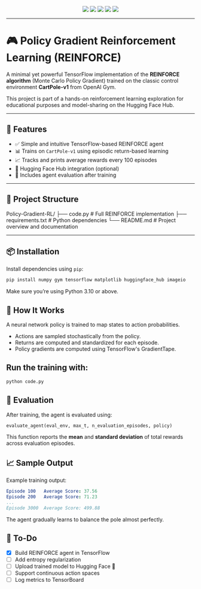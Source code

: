 <!-- Badges -->
<p align="center">
  <img src="https://img.shields.io/badge/Python-3.10+-3776AB?style=for-the-badge&logo=python&logoColor=white"/>
  <img src="https://img.shields.io/badge/TensorFlow-FF6F00?style=for-the-badge&logo=tensorflow&logoColor=white"/>
  <img src="https://img.shields.io/badge/OpenAI%20Gym-000000?style=for-the-badge&logo=openai&logoColor=white"/>
  <img src="https://img.shields.io/badge/Numpy-013243?style=for-the-badge&logo=numpy&logoColor=white"/>
  <img src="https://img.shields.io/badge/Reinforcement%20Learning-blue?style=for-the-badge"/>
</p>

---

# 🎮 Policy Gradient Reinforcement Learning (REINFORCE)

A minimal yet powerful TensorFlow implementation of the **REINFORCE algorithm** (Monte Carlo Policy Gradient) trained on the classic control environment **CartPole-v1** from OpenAI Gym.

This project is part of a hands-on reinforcement learning exploration for educational purposes and model-sharing on the Hugging Face Hub.

---

## 🚀 Features

- ✅ Simple and intuitive TensorFlow-based REINFORCE agent  
- 📊 Trains on `CartPole-v1` using episodic return-based learning  
- 📈 Tracks and prints average rewards every 100 episodes  
- 🤗 Hugging Face Hub integration (optional)  
- 🧪 Includes agent evaluation after training  

---

## 📁 Project Structure

Policy-Gradient-RL/
├── code.py             # Full REINFORCE implementation
├── requirements.txt    # Python dependencies
└── README.md           # Project overview and documentation


---

## 📦 Installation

Install dependencies using `pip`:

```bash
pip install numpy gym tensorflow matplotlib huggingface_hub imageio
```
Make sure you’re using Python 3.10 or above.

## 🧠 How It Works
A neural network policy is trained to map states to action probabilities.
- Actions are sampled stochastically from the policy.
- Returns are computed and standardized for each episode.
- Policy gradients are computed using TensorFlow's GradientTape.

## Run the training with:
```bash
python code.py
```
## 🧪 Evaluation
After training, the agent is evaluated using:
```python
evaluate_agent(eval_env, max_t, n_evaluation_episodes, policy)
```
This function reports the **mean** and **standard deviation** of total rewards across evaluation episodes.

## 📈 Sample Output
Example training output:
```yaml
Episode 100   Average Score: 37.56
Episode 200   Average Score: 71.23
...
Episode 3000  Average Score: 499.88
```
The agent gradually learns to balance the pole almost perfectly.

## 📌 To-Do

- [x] Build REINFORCE agent in TensorFlow  
- [ ] Add entropy regularization  
- [ ] Upload trained model to Hugging Face 🤗  
- [ ] Support continuous action spaces  
- [ ] Log metrics to TensorBoard  
